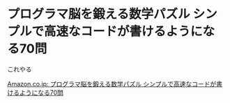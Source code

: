 # プログラマ脳を鍛える数学パズル シンプルで高速なコードが書けるようになる70問

これやる

[Amazon.co.jp: プログラマ脳を鍛える数学パズル シンプルで高速なコードが書けるようになる70問](http://www.amazon.co.jp/dp/B016QEE30G/ref=pe_492632_166382082_TE_M1T1DP)

